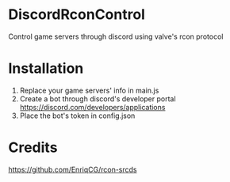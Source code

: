 # DiscordRconControl
Control game servers through discord using valve's rcon protocol

# Installation
1. Replace your game servers' info in main.js
2. Create a bot through discord's developer portal https://discord.com/developers/applications
3. Place the bot's token in config.json

# Credits
https://github.com/EnriqCG/rcon-srcds
